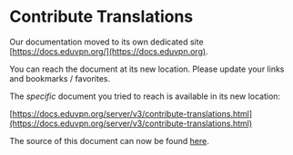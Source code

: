 # Contribute Translations
    
Our documentation moved to its own dedicated site 
[https://docs.eduvpn.org/](https://docs.eduvpn.org).

You can reach the document at its new location. Please update your links and 
bookmarks / favorites.

The _specific_ document you tried to reach is available in its new location:

[https://docs.eduvpn.org/server/v3/contribute-translations.html](https://docs.eduvpn.org/server/v3/contribute-translations.html)

The source of this document can now be found [here](https://codeberg.org/eduVPN/documentation/src/branch/v3/contribute-translations.md).
